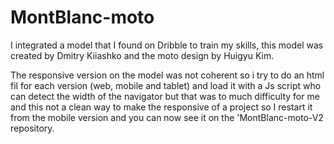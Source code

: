 # MontBlanc-moto

I integrated a model that I found on Dribble to train my skills, this model was created by Dmitry Kiiashko and the moto design by Huigyu Kim.


The responsive version on the model was not coherent so i try to do an html fil for each version (web, mobile and tablet) and load it with a Js script who can detect the width of the navigator but that was to much difficulty for me and this not a clean way to make the responsive of a project so I restart it from the mobile version and you can now see it on the 'MontBlanc-moto-V2 repository.
